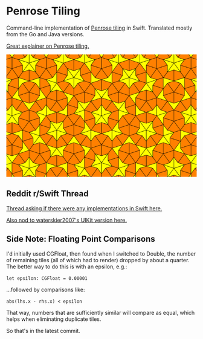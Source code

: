 #  Penrose Tiling

Command-line implementation of [Penrose tiling](https://rosettacode.org/wiki/Penrose_tiling) in Swift. Translated mostly from the Go and Java versions.

[Great explainer on Penrose tiling.](https://preshing.com/20110831/penrose-tiling-explained/)

![Example output](penrose_tiling.png)

## Reddit r/Swift Thread

[Thread asking if there were any implementations in Swift here.](https://www.reddit.com/r/swift/comments/kwdj38/does_anyone_know_if_swifts_version_of_penrose/)

[Also nod to waterskier2007's UIKit version here.](https://gist.github.com/waterskier2007/4584bdd4c0b2f3f90e765b9a50747e48)

## Side Note: Floating Point Comparisons

I'd initially used CGFloat, then found when I switched to Double, the number of remaining tiles (all of which had to render) dropped by about a quarter. The better way to do this is with an epsilon, e.g.:

    let epsilon: CGFloat = 0.00001

…followed by comparisons like:

    abs(lhs.x - rhs.x) < epsilon

That way, numbers that are sufficiently similar will compare as equal, which helps when eliminating duplicate tiles.

So that's in the latest commit.
